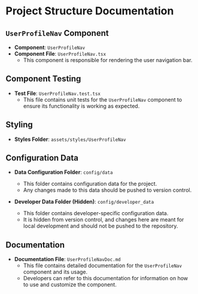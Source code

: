 # Project Structure Documentation

## `UserProfileNav` Component

- **Component**: `UserProfileNav`
- **Component File**: `UserProfileNav.tsx`
  - This component is responsible for rendering the user navigation bar.

## Component Testing

- **Test File**: `UserProfileNav.test.tsx`
  - This file contains unit tests for the `UserProfileNav` component to ensure its functionality is working as expected.

## Styling

- **Styles Folder**: `assets/styles/UserProfileNav`

## Configuration Data

- **Data Configuration Folder**: `config/data`
  - This folder contains configuration data for the project.
  - Any changes made to this data should be pushed to version control.

- **Developer Data Folder (Hidden)**: `config/developer_data`
  - This folder contains developer-specific configuration data.
  - It is hidden from version control, and changes here are meant for local development and should not be pushed to the repository.

## Documentation

- **Documentation File**: `UserProfileNavDoc.md`
  - This file contains detailed documentation for the `UserProfileNav` component and its usage.
  - Developers can refer to this documentation for information on how to use and customize the component.
